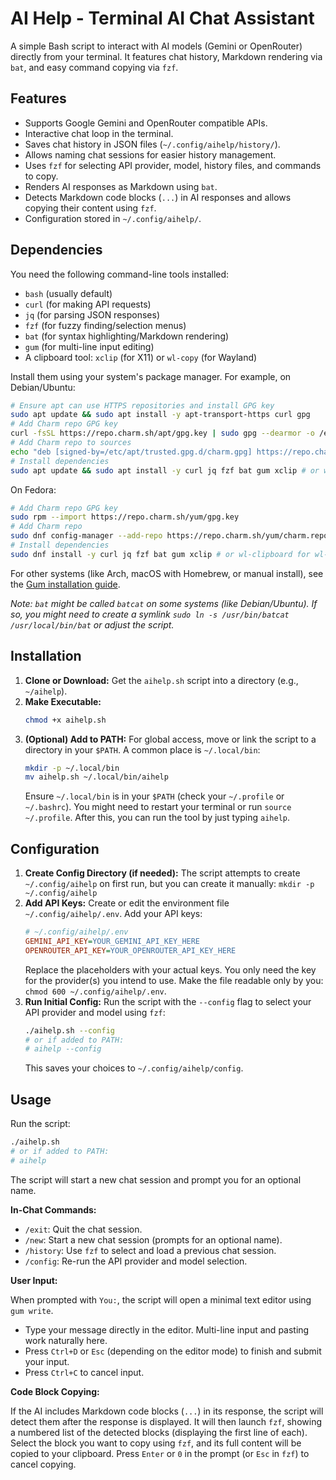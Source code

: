 # AI Help - Terminal AI Chat Assistant

A simple Bash script to interact with AI models (Gemini or OpenRouter) directly from your terminal. It features chat history, Markdown rendering via `bat`, and easy command copying via `fzf`.

## Features

*   Supports Google Gemini and OpenRouter compatible APIs.
*   Interactive chat loop in the terminal.
*   Saves chat history in JSON files (`~/.config/aihelp/history/`).
*   Allows naming chat sessions for easier history management.
*   Uses `fzf` for selecting API provider, model, history files, and commands to copy.
*   Renders AI responses as Markdown using `bat`.
*   Detects Markdown code blocks (```...```) in AI responses and allows copying their content using `fzf`.
*   Configuration stored in `~/.config/aihelp/`.

## Dependencies

You need the following command-line tools installed:

*   `bash` (usually default)
*   `curl` (for making API requests)
*   `jq` (for parsing JSON responses)
*   `fzf` (for fuzzy finding/selection menus)
*   `bat` (for syntax highlighting/Markdown rendering)
*   `gum` (for multi-line input editing)
*   A clipboard tool: `xclip` (for X11) or `wl-copy` (for Wayland)

Install them using your system's package manager. For example, on Debian/Ubuntu:
```bash
# Ensure apt can use HTTPS repositories and install GPG key
sudo apt update && sudo apt install -y apt-transport-https curl gpg
# Add Charm repo GPG key
curl -fsSL https://repo.charm.sh/apt/gpg.key | sudo gpg --dearmor -o /etc/apt/trusted.gpg.d/charm.gpg
# Add Charm repo to sources
echo "deb [signed-by=/etc/apt/trusted.gpg.d/charm.gpg] https://repo.charm.sh/apt/ * *" | sudo tee /etc/apt/sources.list.d/charm.list
# Install dependencies
sudo apt update && sudo apt install -y curl jq fzf bat gum xclip # or wl-clipboard for wl-copy
```
On Fedora:
```bash
# Add Charm repo GPG key
sudo rpm --import https://repo.charm.sh/yum/gpg.key
# Add Charm repo
sudo dnf config-manager --add-repo https://repo.charm.sh/yum/charm.repo
# Install dependencies
sudo dnf install -y curl jq fzf bat gum xclip # or wl-clipboard for wl-copy
```
For other systems (like Arch, macOS with Homebrew, or manual install), see the [Gum installation guide](https://github.com/charmbracelet/gum#installation).

*Note: `bat` might be called `batcat` on some systems (like Debian/Ubuntu). If so, you might need to create a symlink `sudo ln -s /usr/bin/batcat /usr/local/bin/bat` or adjust the script.*

## Installation

1.  **Clone or Download:** Get the `aihelp.sh` script into a directory (e.g., `~/aihelp`).
2.  **Make Executable:**
    ```bash
    chmod +x aihelp.sh
    ```
3.  **(Optional) Add to PATH:** For global access, move or link the script to a directory in your `$PATH`. A common place is `~/.local/bin`:
    ```bash
    mkdir -p ~/.local/bin
    mv aihelp.sh ~/.local/bin/aihelp
    ```
    Ensure `~/.local/bin` is in your `$PATH` (check your `~/.profile` or `~/.bashrc`). You might need to restart your terminal or run `source ~/.profile`. After this, you can run the tool by just typing `aihelp`.

## Configuration

1.  **Create Config Directory (if needed):** The script attempts to create `~/.config/aihelp` on first run, but you can create it manually: `mkdir -p ~/.config/aihelp`
2.  **Add API Keys:** Create or edit the environment file `~/.config/aihelp/.env`. Add your API keys:
    ```ini
    # ~/.config/aihelp/.env
    GEMINI_API_KEY=YOUR_GEMINI_API_KEY_HERE
    OPENROUTER_API_KEY=YOUR_OPENROUTER_API_KEY_HERE
    ```
    Replace the placeholders with your actual keys. You only need the key for the provider(s) you intend to use. Make the file readable only by you: `chmod 600 ~/.config/aihelp/.env`.
3.  **Run Initial Config:** Run the script with the `--config` flag to select your API provider and model using `fzf`:
    ```bash
    ./aihelp.sh --config
    # or if added to PATH:
    # aihelp --config
    ```
    This saves your choices to `~/.config/aihelp/config`.

## Usage

Run the script:
```bash
./aihelp.sh
# or if added to PATH:
# aihelp
```

The script will start a new chat session and prompt you for an optional name.

**In-Chat Commands:**

*   `/exit`: Quit the chat session.
*   `/new`: Start a new chat session (prompts for an optional name).
*   `/history`: Use `fzf` to select and load a previous chat session.
*   `/config`: Re-run the API provider and model selection.

**User Input:**

When prompted with `You:`, the script will open a minimal text editor using `gum write`.
*   Type your message directly in the editor. Multi-line input and pasting work naturally here.
*   Press `Ctrl+D` or `Esc` (depending on the editor mode) to finish and submit your input.
*   Press `Ctrl+C` to cancel input.

**Code Block Copying:**

If the AI includes Markdown code blocks (```...```) in its response, the script will detect them after the response is displayed. It will then launch `fzf`, showing a numbered list of the detected blocks (displaying the first line of each). Select the block you want to copy using `fzf`, and its full content will be copied to your clipboard. Press `Enter` or `0` in the prompt (or `Esc` in `fzf`) to cancel copying.
